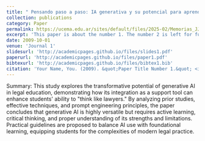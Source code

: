 ```yaml
---
title: " Pensando paso a paso: IA generativa y su potencial para aprender Derecho"
collection: publications
category: Paper
permalink: https://ucema.edu.ar/sites/default/files/2025-02/Memorias_JJI_2024.pdf
excerpt: 'This paper is about the number 1. The number 2 is left for future work.'
date: 2009-10-01
venue: 'Journal 1'
slidesurl: 'http://academicpages.github.io/files/slides1.pdf'
paperurl: 'http://academicpages.github.io/files/paper1.pdf'
bibtexurl: 'http://academicpages.github.io/files/bibtex1.bib'
citation: 'Your Name, You. (2009). &quot;Paper Title Number 1.&quot; <i>Journal 1</i>. 1(1).'
---
```

Summary: This study explores the transformative potential of generative AI in legal education, demonstrating how its integration as a support tool can enhance students' ability to "think like lawyers." By analyzing prior studies, effective techniques, and prompt engineering principles, the paper concludes that generative AI is highly versatile but requires active learning, critical thinking, and proper understanding of its strengths and limitations. Practical guidelines are proposed to balance AI use with foundational learning, equipping students for the complexities of modern legal practice.
